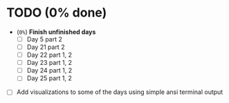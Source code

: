 # TODO (0% done)
- (`0%`) **Finish unfinished days**
	- [ ] Day 5 part 2
	- [ ] Day 21 part 2
	- [ ] Day 22 part 1, 2
	- [ ] Day 23 part 1, 2
	- [ ] Day 24 part 1, 2
	- [ ] Day 25 part 1, 2
- [ ] Add visualizations to some of the days using simple ansi terminal output
